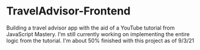 # TravelAdvisor-Frontend
Building a travel advisor app with the aid of a YouTube tutorial from JavaScript Mastery. I'm still currently working on implementing the entire logic from the tutorial. I'm about 50% finished with this project as of 9/3/21
